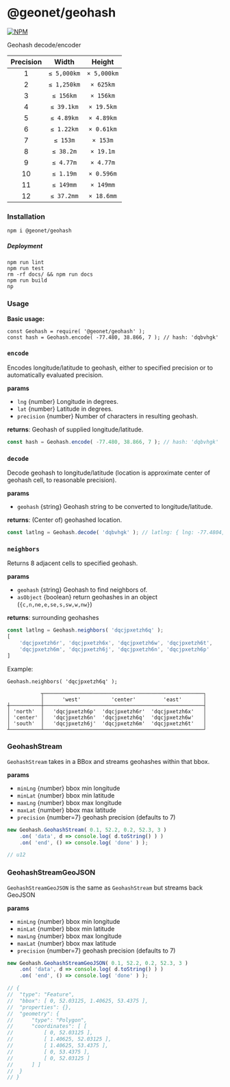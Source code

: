 # @geonet/geohash

[![NPM](https://nodei.co/npm/@geonet/geohash.png?downloads=true&stars=true&downloadRank=true)](https://www.npmjs.com/package/@geonet/geohash)

Geohash decode/encoder

| Precision | Width       | Height      |
|:---------:|:-----------:|:-----------:|
| 1         | `≤ 5,000km` | `× 5,000km` |
| 2         | `≤ 1,250km` | `× 625km`   |
| 3         | `≤ 156km`   | `× 156km`   |
| 4         | `≤ 39.1km`  | `× 19.5km`  |
| 5         | `≤ 4.89km`  | `× 4.89km`  |
| 6         | `≤ 1.22km`  | `× 0.61km`  |
| 7         | `≤ 153m`    | `× 153m`    |
| 8         | `≤ 38.2m`   | `× 19.1m`   |
| 9         | `≤ 4.77m`   | `× 4.77m`   |
| 10        | `≤ 1.19m`   | `× 0.596m`  |
| 11        | `≤ 149mm`   | `× 149mm`   |
| 12        | `≤ 37.2mm`  | `× 18.6mm`  |

### Installation

`npm i @geonet/geohash`

##### Deployment

```
npm run lint
npm run test
rm -rf docs/ && npm run docs
npm run build
np
```

### Usage

**Basic usage:**
```
const Geohash = require( '@geonet/geohash' );
const hash = Geohash.encode( -77.480, 38.866, 7 ); // hash: 'dqbvhgk'
```

### `encode`

Encodes longitude/latitude to geohash, either to specified precision or to automatically evaluated precision.

**params**
- `lng` {number} Longitude in degrees.
- `lat` {number} Latitude in degrees.
- `precision` {number} Number of characters in resulting geohash.

**returns**: Geohash of supplied longitude/latitude.

```javascript
const hash = Geohash.encode( -77.480, 38.866, 7 ); // hash: 'dqbvhgk'
```

### `decode`

Decode geohash to longitude/latitude (location is approximate center of geohash cell, to reasonable precision).
	 
**params**
- `geohash` {string} Geohash string to be converted to longitude/latitude.

**returns**: (Center of) geohashed location.

```javascript
const latlng = Geohash.decode( 'dqbvhgk' ); // latlng: { lng: -77.4804, lat: 38.8662 }
```

### `neighbors`

Returns 8 adjacent cells to specified geohash.

**params**
- `geohash` {string} Geohash to find neighbors of.
- `asObject` {boolean} return geohashes in an object (`{c,n,ne,e,se,s,sw,w,nw}`)

**returns**: surrounding geohashes

```javascript
const latlng = Geohash.neighbors( 'dqcjpxetzh6q' );
[
	'dqcjpxetzh6r', 'dqcjpxetzh6x', 'dqcjpxetzh6w', 'dqcjpxetzh6t',
	'dqcjpxetzh6m', 'dqcjpxetzh6j', 'dqcjpxetzh6n', 'dqcjpxetzh6p'
]
```

Example:

`Geohash.neighbors( 'dqcjpxetzh6q' );`

```
           ┬────────────────────────────────────────────────────┐
           │      'west'          'center'         'east'       │
┼──────────┼────────────────────────────────────────────────────┤
│ 'north'  │   'dqcjpxetzh6p'  'dqcjpxetzh6r'  'dqcjpxetzh6x'   │
│ 'center' │   'dqcjpxetzh6n'  'dqcjpxetzh6q'  'dqcjpxetzh6w'   │
│ 'south'  │   'dqcjpxetzh6j'  'dqcjpxetzh6m'  'dqcjpxetzh6t'   │
┴──────────┴────────────────────────────────────────────────────┘
```

### GeohashStream

`GeohashStream` takes in a BBox and streams geohashes within that bbox.

**params**
- `minLng` {number} bbox min longitude
- `minLat` {number} bbox min latitude
- `maxLng` {number} bbox max longitude
- `maxLat` {number} bbox max latitude
- `precision` {number=7} geohash precision (defaults to 7)

```javascript
new Geohash.GeohashStream( 0.1, 52.2, 0.2, 52.3, 3 )
	.on( 'data', d => console.log( d.toString() ) )
	.on( 'end', () => console.log( 'done' ) );

// u12
```

### GeohashStreamGeoJSON

`GeohashStreamGeoJSON` is the same as `GeohashStream` but streams back GeoJSON

**params**
- `minLng` {number} bbox min longitude
- `minLat` {number} bbox min latitude
- `maxLng` {number} bbox max longitude
- `maxLat` {number} bbox max latitude
- `precision` {number=7} geohash precision (defaults to 7)

```javascript
new Geohash.GeohashStreamGeoJSON( 0.1, 52.2, 0.2, 52.3, 3 )
	.on( 'data', d => console.log( d.toString() ) )
	.on( 'end', () => console.log( 'done' ) );

// {
// 	"type": "Feature",
// 	"bbox": [ 0, 52.03125, 1.40625, 53.4375 ],
// 	"properties": {},
// 	"geometry": {
// 		"type": "Polygon",
// 		"coordinates": [ [
// 			[ 0, 52.03125 ],
// 			[ 1.40625, 52.03125 ],
// 			[ 1.40625, 53.4375 ],
// 			[ 0, 53.4375 ],
// 			[ 0, 52.03125 ]
// 		] ]
// 	}
// }
```










